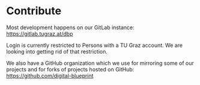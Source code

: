 # Contribute

Most development happens on our GitLab instance: https://gitlab.tugraz.at/dbp

Login is currently restricted to Persons with a TU Graz account. We are looking
into getting rid of that restriction.

We also have a GitHub organization which we use for mirroring some of our
projects and for forks of projects hosted on GitHub:
https://github.com/digital-blueprint
